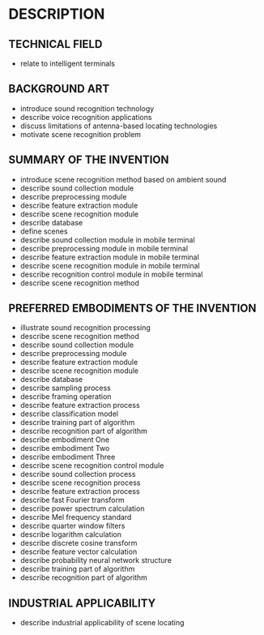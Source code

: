 # DESCRIPTION

## TECHNICAL FIELD

- relate to intelligent terminals

## BACKGROUND ART

- introduce sound recognition technology
- describe voice recognition applications
- discuss limitations of antenna-based locating technologies
- motivate scene recognition problem

## SUMMARY OF THE INVENTION

- introduce scene recognition method based on ambient sound
- describe sound collection module
- describe preprocessing module
- describe feature extraction module
- describe scene recognition module
- describe database
- define scenes
- describe sound collection module in mobile terminal
- describe preprocessing module in mobile terminal
- describe feature extraction module in mobile terminal
- describe scene recognition module in mobile terminal
- describe recognition control module in mobile terminal
- describe scene recognition method

## PREFERRED EMBODIMENTS OF THE INVENTION

- illustrate sound recognition processing
- describe scene recognition method
- describe sound collection module
- describe preprocessing module
- describe feature extraction module
- describe scene recognition module
- describe database
- describe sampling process
- describe framing operation
- describe feature extraction process
- describe classification model
- describe training part of algorithm
- describe recognition part of algorithm
- describe embodiment One
- describe embodiment Two
- describe embodiment Three
- describe scene recognition control module
- describe sound collection process
- describe scene recognition process
- describe feature extraction process
- describe fast Fourier transform
- describe power spectrum calculation
- describe Mel frequency standard
- describe quarter window filters
- describe logarithm calculation
- describe discrete cosine transform
- describe feature vector calculation
- describe probability neural network structure
- describe training part of algorithm
- describe recognition part of algorithm

## INDUSTRIAL APPLICABILITY

- describe industrial applicability of scene locating

